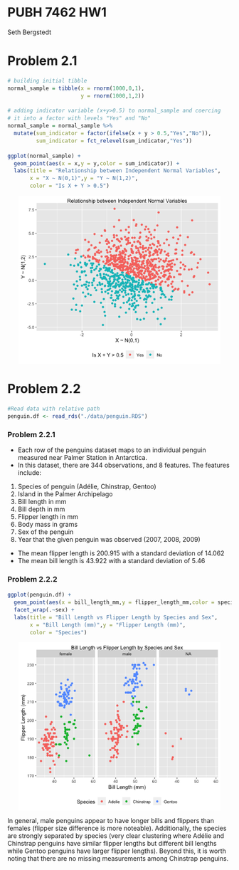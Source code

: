 PUBH 7462 HW1
================
Seth Bergstedt

# Problem 2.1

``` r
# building initial tibble
normal_sample = tibble(x = rnorm(1000,0,1),
                       y = rnorm(1000,1,2))

# adding indicator variable (x+y>0.5) to normal_sample and coercing 
# it into a factor with levels "Yes" and "No"
normal_sample = normal_sample %>%
  mutate(sum_indicator = factor(ifelse(x + y > 0.5,"Yes","No")),
         sum_indicator = fct_relevel(sum_indicator,"Yes"))

ggplot(normal_sample) + 
  geom_point(aes(x = x,y = y,color = sum_indicator)) + 
  labs(title = "Relationship between Independent Normal Variables",
       x = "X ~ N(0,1)",y = "Y ~ N(1,2)",
       color = "Is X + Y > 0.5")
```

<img src="pubh7462_hw1_markdown_files/figure-gfm/prob2.1-1.png" width="90%" style="display: block; margin: auto;" />

# Problem 2.2

``` r
#Read data with relative path
penguin.df <- read_rds("./data/penguin.RDS")
```

### Problem 2.2.1

-   Each row of the penguins dataset maps to an individual penguin
    measured near Palmer Station in Antarctica.
-   In this dataset, there are 344 observations, and 8 features. The
    features include:

1.  Species of penguin (Adélie, Chinstrap, Gentoo)
2.  Island in the Palmer Archipelago
3.  Bill length in mm
4.  Bill depth in mm
5.  Flipper length in mm
6.  Body mass in grams
7.  Sex of the penguin
8.  Year that the given penguin was observed (2007, 2008, 2009)

-   The mean flipper length is 200.915 with a standard deviation of
    14.062
-   The mean bill length is 43.922 with a standard deviation of 5.46

### Problem 2.2.2

``` r
ggplot(penguin.df) + 
  geom_point(aes(x = bill_length_mm,y = flipper_length_mm,color = species)) + 
  facet_wrap(.~sex) + 
  labs(title = "Bill Length vs Flipper Length by Species and Sex",
       x = "Bill Length (mm)",y = "Flipper Length (mm)",
       color = "Species")
```

<img src="pubh7462_hw1_markdown_files/figure-gfm/prob2.2.2-1.png" width="90%" style="display: block; margin: auto;" />

In general, male penguins appear to have longer bills and flippers than
females (flipper size difference is more noteable). Additionally, the
species are strongly separated by species (very clear clustering where
Adélie and Chinstrap penguins have similar flipper lengths but different
bill lengths while Gentoo penguins have larger flipper lengths). Beyond
this, it is worth noting that there are no missing measurements among
Chinstrap penguins.
